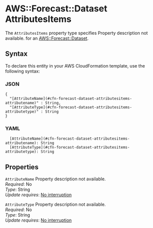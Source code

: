 # AWS::Forecast::Dataset AttributesItems<a name="aws-properties-forecast-dataset-attributesitems"></a>

<a name="aws-properties-forecast-dataset-attributesitems-description"></a>The `AttributesItems` property type specifies Property description not available\. for an [AWS::Forecast::Dataset](aws-resource-forecast-dataset.md)\.

## Syntax<a name="aws-properties-forecast-dataset-attributesitems-syntax"></a>

To declare this entity in your AWS CloudFormation template, use the following syntax:

### JSON<a name="aws-properties-forecast-dataset-attributesitems-syntax.json"></a>

```
{
  "[AttributeName](#cfn-forecast-dataset-attributesitems-attributename)" : String,
  "[AttributeType](#cfn-forecast-dataset-attributesitems-attributetype)" : String
}
```

### YAML<a name="aws-properties-forecast-dataset-attributesitems-syntax.yaml"></a>

```
  [AttributeName](#cfn-forecast-dataset-attributesitems-attributename): String
  [AttributeType](#cfn-forecast-dataset-attributesitems-attributetype): String
```

## Properties<a name="aws-properties-forecast-dataset-attributesitems-properties"></a>

`AttributeName` <a name="cfn-forecast-dataset-attributesitems-attributename"></a>
Property description not available\.  
_Required_: No  
_Type_: String  
_Update requires_: [No interruption](https://docs.aws.amazon.com/AWSCloudFormation/latest/UserGuide/using-cfn-updating-stacks-update-behaviors.html#update-no-interrupt)

`AttributeType` <a name="cfn-forecast-dataset-attributesitems-attributetype"></a>
Property description not available\.  
_Required_: No  
_Type_: String  
_Update requires_: [No interruption](https://docs.aws.amazon.com/AWSCloudFormation/latest/UserGuide/using-cfn-updating-stacks-update-behaviors.html#update-no-interrupt)
